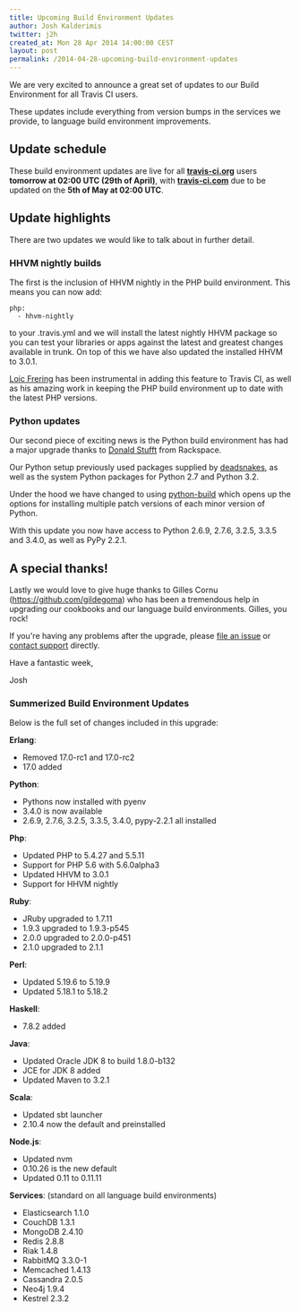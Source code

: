 ```yaml
---
title: Upcoming Build Environment Updates
author: Josh Kalderimis
twitter: j2h
created_at: Mon 28 Apr 2014 14:00:00 CEST
layout: post
permalink: /2014-04-28-upcoming-build-environment-updates
---
```


We are very excited to announce a great set of updates to our Build Environment for all Travis CI users.

These updates include everything from version bumps in the services we provide, to language build environment improvements.

## Update schedule
These build environment updates are live for all **[travis-ci.org](https://travis-ci.org)** users **tomorrow at 02:00 UTC (29th of April)**, with **[travis-ci.com](https://travis-ci.com)** due to be updated on the **5th of May at 02:00 UTC**.

## Update highlights

There are two updates we would like to talk about in further detail.

### HHVM nightly builds

The first is the inclusion of HHVM nightly in the PHP build environment. This means you can now add:

    php:
      - hhvm-nightly

to your .travis.yml and we will install the latest nightly HHVM package so you can test your libraries or apps against the latest and greatest changes available in trunk. On top of this we have also updated the installed HHVM to 3.0.1.

[Loic Frering](https://twitter.com/loicfrering) has been instrumental in adding this feature to Travis CI, as well as his amazing work in keeping the PHP build environment up to date with the latest PHP versions.

### Python updates

Our second piece of exciting news is the Python build environment has had a major upgrade thanks to [Donald Stufft](https://github.com/travis-ci/travis-cookbooks/pull/284) from Rackspace.

Our Python setup previously used packages supplied by [deadsnakes](https://launchpad.net/~fkrull/+archive/deadsnakes), as well as the system Python packages for Python 2.7 and Python 3.2.

Under the hood we have changed to using [python-build](https://github.com/yyuu/pyenv/tree/master/plugins/python-build) which opens up the options for installing multiple patch versions of each minor version of Python.

With this update you now have access to Python 2.6.9, 2.7.6, 3.2.5, 3.3.5 and 3.4.0, as well as PyPy 2.2.1.

## A special thanks!

Lastly we would love to give huge thanks to Gilles Cornu (https://github.com/gildegoma) who has been a tremendous help in upgrading our cookbooks and our language build environments. Gilles, you rock!

If you're having any problems after the upgrade, please [file an issue](https://github.com/travis-ci/travis-ci/issues/new) or [contact
support](mailto:support@travis-ci.com) directly.

Have a fantastic week,

Josh


### Summerized Build Environment Updates

Below is the full set of changes included in this upgrade:

**Erlang**:
  - Removed 17.0-rc1 and 17.0-rc2
  - 17.0 added

**Python**:
  - Pythons now installed with pyenv
  - 3.4.0 is now available
  - 2.6.9, 2.7.6, 3.2.5, 3.3.5, 3.4.0, pypy-2.2.1 all installed

**Php**:
  - Updated PHP to 5.4.27 and 5.5.11
  - Support for PHP 5.6 with 5.6.0alpha3
  - Updated HHVM to 3.0.1
  - Support for HHVM nightly

**Ruby**:
  - JRuby upgraded to 1.7.11
  - 1.9.3 upgraded to 1.9.3-p545
  - 2.0.0 upgraded to 2.0.0-p451
  - 2.1.0 upgraded to 2.1.1

**Perl**:
  - Updated 5.19.6 to 5.19.9
  - Updated 5.18.1 to 5.18.2

**Haskell**:
  - 7.8.2 added

**Java**:
  - Updated Oracle JDK 8 to build 1.8.0-b132
  - JCE for JDK 8 added
  - Updated Maven to 3.2.1

**Scala**:
  - Updated sbt launcher
  - 2.10.4 now the default and preinstalled

**Node.js**:
  - Updated nvm
  - 0.10.26 is the new default
  - Updated 0.11 to 0.11.11

**Services**: (standard on all language build environments)
  - Elasticsearch 1.1.0
  - CouchDB 1.3.1
  - MongoDB 2.4.10
  - Redis 2.8.8
  - Riak 1.4.8
  - RabbitMQ 3.3.0-1
  - Memcached 1.4.13
  - Cassandra 2.0.5
  - Neo4j 1.9.4
  - Kestrel 2.3.2